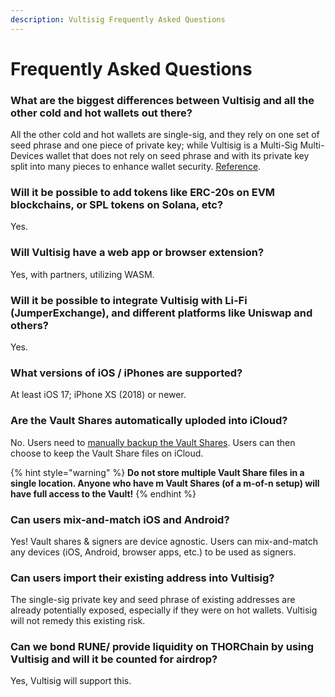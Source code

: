 ```yaml
---
description: Vultisig Frequently Asked Questions
---
```


# Frequently Asked Questions

### What are the biggest differences between Vultisig and all the other cold and hot wallets out there?

All the other cold and hot wallets are single-sig, and they rely on one set of seed phrase and one piece of private key; while Vultisig is a Multi-Sig Multi-Devices wallet that does not rely on seed phrase and with its private key split into many pieces to enhance wallet security. [Reference](https://medium.com/zengo/threshold-signatures-private-key-the-next-generation-f27b30793b).

### Will it be possible to add tokens like ERC-20s on EVM blockchains, or SPL tokens on Solana, etc?

Yes.

### Will Vultisig have a web app or browser extension?

Yes, with partners, utilizing WASM.

### Will it be possible to integrate Vultisig with Li-Fi (JumperExchange), and different platforms like Uniswap and others?

Yes.

### What versions of iOS / iPhones are supported?

At least iOS 17; iPhone XS (2018) or newer.

### Are the Vault Shares automatically uploded into iCloud?

No. Users need to [manually backup the Vault Shares](https://docs.vultisig.com/user-actions/managing-your-vault). Users can then choose to keep the Vault Share files on iCloud.

{% hint style="warning" %}
**Do not store multiple Vault Share files in a single location. Anyone who have m Vault Shares (of a m-of-n setup) will have full access to the Vault!**
{% endhint %}

### Can users mix-and-match iOS and Android?

Yes! Vault shares & signers are device agnostic. Users can mix-and-match any devices (iOS, Android, browser apps, etc.) to be used as signers.

### Can users import their existing address into Vultisig?

The single-sig private key and seed phrase of existing addresses are already potentially exposed, especially if they were on hot wallets. Vultisig will not remedy this existing risk.

### Can we bond RUNE/ provide liquidity on THORChain by using Vultisig and will it be counted for airdrop?

Yes, Vultisig will support this. 
